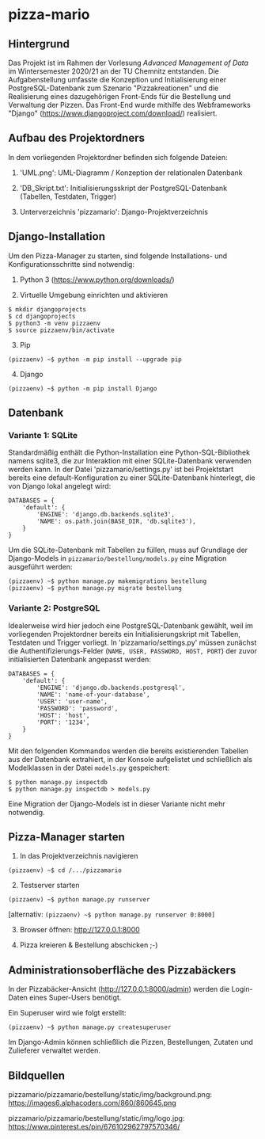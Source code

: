 # pizza-mario


## Hintergrund

Das Projekt ist im Rahmen der Vorlesung *Advanced Management of Data* im Wintersemester 2020/21 an der TU Chemnitz entstanden. Die Aufgabenstellung umfasste die Konzeption und Initialisierung einer PostgreSQL-Datenbank zum Szenario "Pizzakreationen" und die Realisierung eines dazugehörigen Front-Ends für die Bestellung und Verwaltung der Pizzen. Das Front-End wurde mithilfe des Webframeworks "Django" (https://www.djangoproject.com/download/) realisiert.


## Aufbau des Projektordners 

In dem vorliegenden Projektordner befinden sich folgende Dateien:

1. 'UML.png': UML-Diagramm / Konzeption der relationalen Datenbank

2. 'DB_Skript.txt': Initialisierungsskript der PostgreSQL-Datenbank (Tabellen, Testdaten, Trigger)

3. Unterverzeichnis 'pizzamario': Django-Projektverzeichnis 


## Django-Installation 

Um den Pizza-Manager zu starten, sind folgende Installations- und Konfigurationsschritte sind notwendig:

1. Python 3 (https://www.python.org/downloads/)

2. Virtuelle Umgebung einrichten und aktivieren
```
$ mkdir djangoprojects
$ cd djangoprojects
$ python3 -m venv pizzaenv
$ source pizzaenv/bin/activate
```

3. Pip
```
(pizzaenv) ~$ python -m pip install --upgrade pip
```

4. Django
```
(pizzaenv) ~$ python -m pip install Django
```


## Datenbank 

### Variante 1: SQLite
Standardmäßig enthält die Python-Installation eine Python-SQL-Bibliothek namens sqlite3, die zur Interaktion mit einer SQLite-Datenbank verwenden werden kann.
In der Datei 'pizzamario/settings.py' ist bei Projektstart bereits eine default-Konfiguration zu einer SQLite-Datenbank hinterlegt, die von Django lokal angelegt wird:
```
DATABASES = {
    'default': {
        'ENGINE': 'django.db.backends.sqlite3',
        'NAME': os.path.join(BASE_DIR, 'db.sqlite3'),
    }
}
```
Um die SQLite-Datenbank mit Tabellen zu füllen, muss auf Grundlage der Django-Models in `pizzamario/bestellung/models.py` eine Migration ausgeführt werden:

```
(pizzaenv) ~$ python manage.py makemigrations bestellung
(pizzaenv) ~$ python manage.py migrate bestellung
```

### Variante 2: PostgreSQL
Idealerweise wird hier jedoch eine PostgreSQL-Datenbank gewählt, weil im vorliegenden Projektordner bereits ein Initialisierungskript mit Tabellen, Testdaten und Trigger vorliegt. In 'pizzamario/settings.py' müssen zunächst die Authentifizierungs-Felder (`NAME, USER, PASSWORD, HOST, PORT`) der zuvor initialisierten Datenbank angepasst werden:
```
DATABASES = {
    'default': {
        'ENGINE': 'django.db.backends.postgresql',
        'NAME': 'name-of-your-database',
        'USER': 'user-name',
        'PASSWORD': 'password',
        'HOST': 'host',
        'PORT': '1234',
    }
}
```
Mit den folgenden Kommandos werden die bereits existierenden Tabellen aus der Datenbank extrahiert, in der Konsole aufgelistet und schließlich als Modelklassen in der Datei `models.py` gespeichert:
```
$ python manage.py inspectdb
$ python manage.py inspectdb > models.py
```
Eine Migration der Django-Models ist in dieser Variante nicht mehr notwendig.

## Pizza-Manager starten 

1. In das Projektverzeichnis navigieren
```
(pizzaenv) ~$ cd /.../pizzamario
```
2. Testserver starten
```
(pizzaenv) ~$ python manage.py runserver
```
[alternativ: `(pizzaenv) ~$ python manage.py runserver 0:8000]`

3. Browser öffnen: http://127.0.0.1:8000

4. Pizza kreieren & Bestellung abschicken ;-)


## Administrationsoberfläche des Pizzabäckers 

In der Pizzabäcker-Ansicht (http://127.0.0.1:8000/admin) werden die Login-Daten eines Super-Users benötigt.

Ein Superuser wird wie folgt erstellt:
```
(pizzaenv) ~$ python manage.py createsuperuser
```
Im Django-Admin können schließlich die Pizzen, Bestellungen, Zutaten und Zulieferer verwaltet werden.


## Bildquellen 

pizzamario/pizzamario/bestellung/static/img/background.png: 
https://images6.alphacoders.com/860/860645.png

pizzamario/pizzamario/bestellung/static/img/logo.jpg: 
https://www.pinterest.es/pin/676102962797570346/
